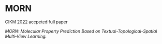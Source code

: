# MORN
CIKM 2022 accpeted full paper

*MORN: Molecular Property Prediction Based on Textual-Topological-Spatial Multi-View Learning.*
